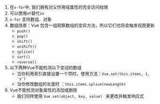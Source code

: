 1.  在`v-for`中, 我们拥有对父作用域属性的完全访问权限
2.  可以使用`of`替代`in`
3.  `v-for` 支持数组、对象
4.  数组场景：Vue 包含一组观察数组的变异方法，所以它们也将会触发视图更新 
    - `push()`
    - `pop()`
    - `shift()`
    - `unshift()`
    - `splice()`
    - `sort()`
    - `reverse()`
5.  以下两种Vue不能检测以下变动的数组
    - 当你利用索引直接设置一个项时，使用方法：`Vue.set(this.items, 1, 'y') `
    - 当你修改数组的长度时 ：`this.items.splice(newLength)`
6.  Vue不能检测对象属性的添加或删除
    - 我们同样使用 `Vue.set(object, key, value) ` 来更改并触发响应式
